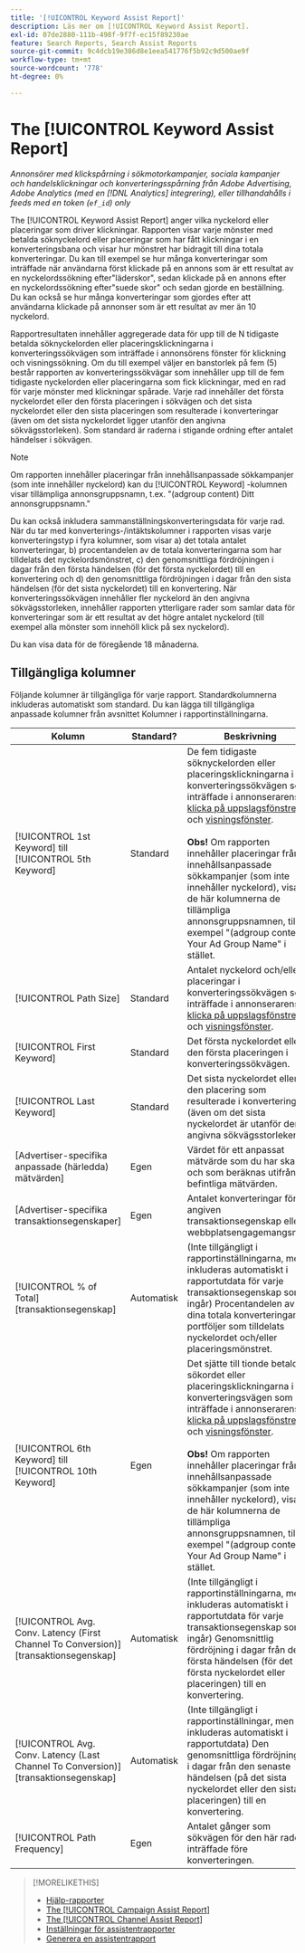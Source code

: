 ```yaml
---
title: '[!UICONTROL Keyword Assist Report]'
description: Läs mer om [!UICONTROL Keyword Assist Report].
exl-id: 07de2880-111b-498f-9f7f-ec15f89230ae
feature: Search Reports, Search Assist Reports
source-git-commit: 9c4dcb19e386d8e1eea541776f5b92c9d500ae9f
workflow-type: tm+mt
source-wordcount: '778'
ht-degree: 0%

---
```


# The [!UICONTROL Keyword Assist Report]

*Annonsörer med klickspårning i sökmotorkampanjer, sociala kampanjer och handelsklickningar och konverteringsspårning från Adobe Advertising, Adobe Analytics (med en [!DNL Analytics] integrering), eller tillhandahålls i feeds med en token (`ef_id`) only*

The [!UICONTROL Keyword Assist Report] anger vilka nyckelord eller placeringar som driver klickningar. Rapporten visar varje mönster med betalda söknyckelord eller placeringar som har fått klickningar i en konverteringsbana och visar hur mönstret har bidragit till dina totala konverteringar. Du kan till exempel se hur många konverteringar som inträffade när användarna först klickade på en annons som är ett resultat av en nyckelordssökning efter&quot;läderskor&quot;, sedan klickade på en annons efter en nyckelordssökning efter&quot;suede skor&quot; och sedan gjorde en beställning. Du kan också se hur många konverteringar som gjordes efter att användarna klickade på annonser som är ett resultat av mer än 10 nyckelord.

Rapportresultaten innehåller aggregerade data för upp till de N tidigaste betalda söknyckelorden eller placeringsklickningarna i konverteringssökvägen som inträffade i annonsörens fönster för klickning och visningssökning. Om du till exempel väljer en banstorlek på fem (5) består rapporten av konverteringssökvägar som innehåller upp till de fem tidigaste nyckelorden eller placeringarna som fick klickningar, med en rad för varje mönster med klickningar spårade. Varje rad innehåller det första nyckelordet eller den första placeringen i sökvägen och det sista nyckelordet eller den sista placeringen som resulterade i konverteringar (även om det sista nyckelordet ligger utanför den angivna sökvägsstorleken). Som standard är raderna i stigande ordning efter antalet händelser i sökvägen.

>[!NOTE]
>
>Om rapporten innehåller placeringar från innehållsanpassade sökkampanjer (som inte innehåller nyckelord) kan du [!UICONTROL Keyword] -kolumnen visar tillämpliga annonsgruppsnamn, t.ex. &quot;(adgroup content) Ditt annonsgruppsnamn.&quot;

Du kan också inkludera sammanställningskonverteringsdata för varje rad. När du tar med konverterings-/intäktskolumner i rapporten visas varje konverteringstyp i fyra kolumner, som visar a) det totala antalet konverteringar, b) procentandelen av de totala konverteringarna som har tilldelats det nyckelordsmönstret, c) den genomsnittliga fördröjningen i dagar från den första händelsen (för det första nyckelordet) till en konvertering och d) den genomsnittliga fördröjningen i dagar från den sista händelsen (för det sista nyckelordet) till en konvertering. När konverteringssökvägen innehåller fler nyckelord än den angivna sökvägsstorleken, innehåller rapporten ytterligare rader som samlar data för konverteringar som är ett resultat av det högre antalet nyckelord (till exempel alla mönster som innehöll klick på sex nyckelord).

Du kan visa data för de föregående 18 månaderna.

## Tillgängliga kolumner

Följande kolumner är tillgängliga för varje rapport. Standardkolumnerna inkluderas automatiskt som standard. Du kan lägga till tillgängliga anpassade kolumner från avsnittet Kolumner i rapportinställningarna.

| Kolumn | Standard? | Beskrivning |
| ---- | ---- | ---- |
| [!UICONTROL 1st Keyword] till [!UICONTROL 5th Keyword] | Standard | De fem tidigaste söknyckelorden eller placeringsklickningarna i konverteringssökvägen som inträffade i annonserarens [klicka på uppslagsfönstret](/help/search-social-commerce/glossary.md#c-d) och [visningsfönster](/help/search-social-commerce/glossary.md#i-j).<br><br><b>Obs!</b> Om rapporten innehåller placeringar från innehållsanpassade sökkampanjer (som inte innehåller nyckelord), visar de här kolumnerna de tillämpliga annonsgruppsnamnen, till exempel &quot;(adgroup content) Your Ad Group Name&quot; i stället. |
| [!UICONTROL Path Size] | Standard | Antalet nyckelord och/eller placeringar i konverteringssökvägen som inträffade i annonserarens [klicka på uppslagsfönstret](/help/search-social-commerce/glossary.md#c-d) och [visningsfönster](/help/search-social-commerce/glossary.md#i-j). |
| [!UICONTROL First Keyword] | Standard | Det första nyckelordet eller den första placeringen i konverteringssökvägen. |
| [!UICONTROL Last Keyword] | Standard | Det sista nyckelordet eller den placering som resulterade i konverteringar (även om det sista nyckelordet är utanför den angivna sökvägsstorleken). |
| \[Advertiser-specifika anpassade (härledda) mätvärden\] | Egen | Värdet för ett anpassat mätvärde som du har skapat och som beräknas utifrån befintliga mätvärden. |
| \[Advertiser-specifika transaktionsegenskaper\] | Egen | Antalet konverteringar för en angiven transaktionsegenskap eller webbplatsengagemangsmått. |
| [!UICONTROL % of Total] \[transaktionsegenskap\] | Automatisk | (Inte tillgängligt i rapportinställningarna, men inkluderas automatiskt i rapportutdata för varje transaktionsegenskap som ingår) Procentandelen av dina totala konverteringar för portföljer som tilldelats nyckelordet och/eller placeringsmönstret. |
| [!UICONTROL 6th Keyword] till [!UICONTROL 10th Keyword] | Egen | Det sjätte till tionde betalda sökordet eller placeringsklickningarna i konverteringsvägen som inträffade i annonserarens [klicka på uppslagsfönstret](/help/search-social-commerce/glossary.md#c-d) och [visningsfönster](/help/search-social-commerce/glossary.md#i-j).<br><br><b>Obs!</b> Om rapporten innehåller placeringar från innehållsanpassade sökkampanjer (som inte innehåller nyckelord), visar de här kolumnerna de tillämpliga annonsgruppsnamnen, till exempel &quot;(adgroup content) Your Ad Group Name&quot; i stället. |
| [!UICONTROL Avg. Conv. Latency (First Channel To Conversion)] \[transaktionsegenskap\] | Automatisk | (Inte tillgängligt i rapportinställningarna, men inkluderas automatiskt i rapportutdata för varje transaktionsegenskap som ingår) Genomsnittlig fördröjning i dagar från den första händelsen (för det första nyckelordet eller placeringen) till en konvertering. |
| [!UICONTROL Avg. Conv. Latency (Last Channel To Conversion)] \[transaktionsegenskap\] | Automatisk | (Inte tillgängligt i rapportinställningar, men inkluderas automatiskt i rapportutdata) Den genomsnittliga fördröjningen i dagar från den senaste händelsen (på det sista nyckelordet eller den sista placeringen) till en konvertering. |
| [!UICONTROL Path Frequency] | Egen | Antalet gånger som sökvägen för den här raden inträffade före konverteringen. |

<table style="table-layout:auto">

>[!MORELIKETHIS]
>
>* [Hjälp-rapporter](assist-report-about.md)
>* [The [!UICONTROL Campaign Assist Report]](campaign-assist-report.md)
>* [The [!UICONTROL Channel Assist Report]](channel-assist-report.md)
>* [Inställningar för assistentrapporter](assist-report-settings.md)
>* [Generera en assistentrapport](assist-report-generate.md)
